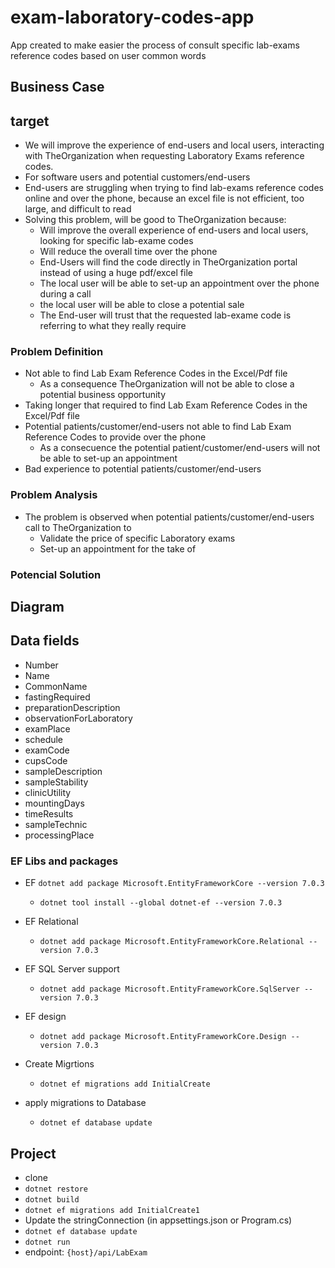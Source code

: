 # exam-laboratory-codes-app
App created to make easier the process of consult specific lab-exams reference codes based on user common words


## Business Case

## target

- We will improve the experience of end-users and local users, interacting with TheOrganization when requesting Laboratory Exams reference codes.
- For software users and potential customers/end-users
- End-users are struggling when trying to find lab-exams reference codes online and over the phone, because an excel file is not efficient, too large, and difficult to read
- Solving this problem, will be good to TheOrganization because:
    - Will improve the overall experience of end-users and local users, looking for specific lab-exame codes
    - Will reduce the overall time over the phone
    - End-Users will find the code directly in TheOrganization portal instead of using a huge pdf/excel file
    - The local user will be able to set-up an appointment over the phone during a call
    - the local user will be able to close a potential sale
    - The End-user will trust that the requested lab-exame code is referring to what they really require

### Problem Definition

- Not able to find Lab Exam Reference Codes in the Excel/Pdf file
    - As a consequence TheOrganization will not be able to close a potential business opportunity
- Taking longer that required to find Lab Exam Reference Codes in the Excel/Pdf file
- Potential patients/customer/end-users not able to find Lab Exam Reference Codes to provide over the phone
    - As a consecuence the potential patient/customer/end-users will not be able to set-up an appointment
- Bad experience to potential patients/customer/end-users 


### Problem Analysis

- The problem is observed when potential patients/customer/end-users call to TheOrganization to 
    - Validate the price of specific Laboratory exams
    - Set-up an appointment for the take of 

### Potencial Solution



## Diagram


## Data fields

- Number
- Name
- CommonName
- fastingRequired
- preparationDescription
- observationForLaboratory
- examPlace
- schedule
- examCode
- cupsCode
- sampleDescription
- sampleStability
- clinicUtility
- mountingDays
- timeResults
- sampleTechnic
- processingPlace


### EF Libs and packages

- EF `dotnet add package Microsoft.EntityFrameworkCore --version 7.0.3`
    - `dotnet tool install --global dotnet-ef --version 7.0.3`

- EF Relational
    - `dotnet add package Microsoft.EntityFrameworkCore.Relational --version 7.0.3`

- EF SQL Server support
    - `dotnet add package Microsoft.EntityFrameworkCore.SqlServer --version 7.0.3`

- EF design
    - `dotnet add package Microsoft.EntityFrameworkCore.Design --version 7.0.3`

- Create Migrtions
    - `dotnet ef migrations add InitialCreate`

- apply migrations to Database
    - `dotnet ef database update`



## Project 

- clone
- `dotnet restore`
- `dotnet build`
- `dotnet ef migrations add InitialCreate1`
- Update the stringConnection (in appsettings.json or Program.cs)
- `dotnet ef database update`
- `dotnet run`
- endpoint: `{host}/api/LabExam`


